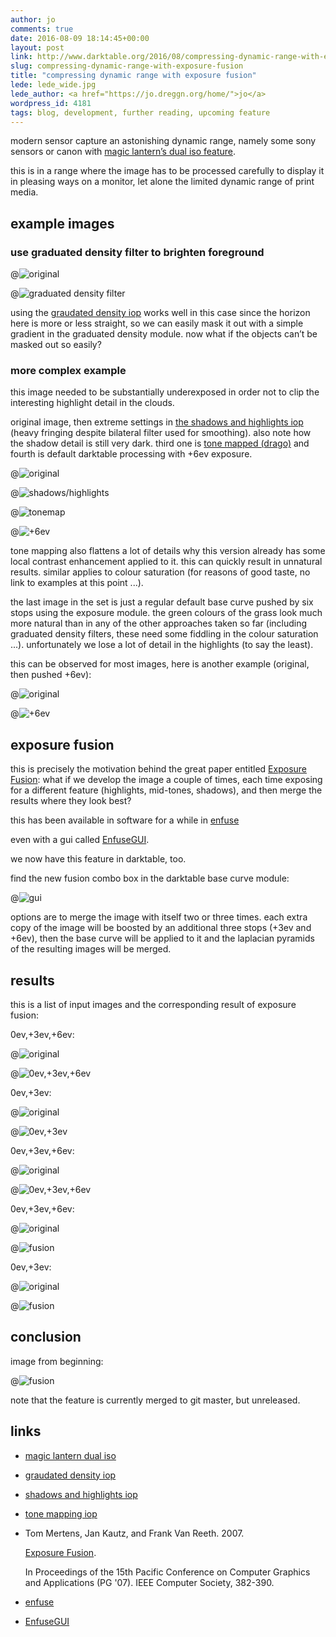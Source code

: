 ```yaml
---
author: jo
comments: true
date: 2016-08-09 18:14:45+00:00
layout: post
link: http://www.darktable.org/2016/08/compressing-dynamic-range-with-exposure-fusion/
slug: compressing-dynamic-range-with-exposure-fusion
title: "compressing dynamic range with exposure fusion"
lede: lede_wide.jpg
lede_author: <a href="https://jo.dreggn.org/home/">jo</a>
wordpress_id: 4181
tags: blog, development, further reading, upcoming feature
---
```


modern sensor capture an astonishing dynamic range, namely some sony sensors or canon with [magic lantern’s dual iso feature](https://www.magiclantern.fm/forum/?topic=7139.0).

this is in a range where the image has to be processed carefully to display it in pleasing ways on a monitor, let alone the limited dynamic range of print media.

## example images

### use graduated density filter to brighten foreground

@![original](img_0016.jpg "original")

@![graduated density filter](img_0015.jpg "graduated density filter")

using the [graudated density iop](/usermanual/en/effect_group.html#graduated_density) works well in this case since the horizon here is more or less straight, so we can easily mask it out with a simple gradient in the graduated density module. now what if the objects can’t be masked out so easily?

### more complex example

this image needed to be substantially underexposed in order not to clip the interesting highlight detail in the clouds.

original image, then extreme settings in [the shadows and highlights iop]({filename}/blog/2012-02-17-shadow-recovery-revisited/2012-02-17-shadow-recovery-revisited.md) (heavy fringing despite bilateral filter used for smoothing). also note how the shadow detail is still very dark. third one is [tone mapped (drago)](/usermanual/en/tone_group.html#global_tonemap) and fourth is default darktable processing with +6ev exposure.

@![original](img_0007.jpg "original")

@![shadows/highlights](img_0008.jpg "shadows/highlights")

@![tonemap](img_0008-2.jpg "tonemap")

@![+6ev](img_0008-3.jpg "+6ev")

tone mapping also flattens a lot of details why this version already has some local contrast enhancement applied to it. this can quickly result in unnatural results. similar applies to colour saturation (for reasons of good taste, no link to examples at this point ...).

the last image in the set is just a regular default base curve pushed by six stops using the exposure module.  the green colours of the grass look much more natural than in any of the other approaches taken so far (including graduated density filters, these need some fiddling in the colour saturation ...). unfortunately we lose a lot of detail in the highlights (to say the least).

this can be observed for most images, here is another example (original, then pushed +6ev):

@![original](img_0004.jpg "original")

@![+6ev](img_0005.jpg "+6ev")

## exposure fusion

this is precisely the motivation behind the great paper entitled [Exposure Fusion](https://web.stanford.edu/class/cs231m/project-1/exposure-fusion.pdf): what if we develop the image a couple of times, each time exposing for a different feature (highlights, mid-tones, shadows), and then merge the results where they look best?

this has been available in software for a while in [enfuse](https://wiki.panotools.org/Enfuse)

even with a gui called [EnfuseGUI](http://software.bergmark.com/enfuseGUI/Main.html).

we now have this feature in darktable, too.

find the new fusion combo box in the darktable base curve module:

@![gui](gui.png "gui")

options are to merge the image with itself two or three times. each extra copy of the image will be boosted by an additional three stops (+3ev and +6ev), then the base curve will be applied to it and the laplacian pyramids of the resulting images will be merged.

## results

this is a list of input images and the corresponding result of exposure fusion:

0ev,+3ev,+6ev:

@![original](img_0004-1.jpg "original")

@![0ev,+3ev,+6ev](img_0003.jpg "0ev,+3ev,+6ev")


0ev,+3ev:

@![original](img_0002.jpg "original")

@![0ev,+3ev](img_0001.jpg "0ev,+3ev")


0ev,+3ev,+6ev:

@![original](img_0007-1.jpg "original")

@![0ev,+3ev,+6ev](img_0006.jpg "0ev,+3ev,+6ev")


0ev,+3ev,+6ev:

@![original](img_0010.jpg "original")

@![fusion](img_0009.jpg "fusion")


0ev,+3ev:

@![original](img_0012.jpg "original")

@![fusion](img_0011.jpg "fusion")


## conclusion

image from beginning:

@![fusion](img_0017.jpg "fusion")

note that the feature is currently merged to git master, but unreleased.


## links

* [magic lantern dual iso](https://www.magiclantern.fm/forum/?topic=7139.0)
* [graudated density iop](/usermanual/en/effect_group.html#graduated_density)
* [shadows and highlights iop]({filename}/blog/2012-02-17-shadow-recovery-revisited/2012-02-17-shadow-recovery-revisited.md)
* [tone mapping iop](/usermanual/en/tone_group.html#global_tonemap)
* Tom Mertens, Jan Kautz, and Frank Van Reeth. 2007.

    [Exposure Fusion](https://web.stanford.edu/class/cs231m/project-1/exposure-fusion.pdf).

    In Proceedings of the 15th Pacific Conference on Computer Graphics and Applications (PG '07). IEEE Computer Society, 382-390.

* [enfuse](https://wiki.panotools.org/Enfuse)
* [EnfuseGUI](http://software.bergmark.com/enfuseGUI/Main.html)
